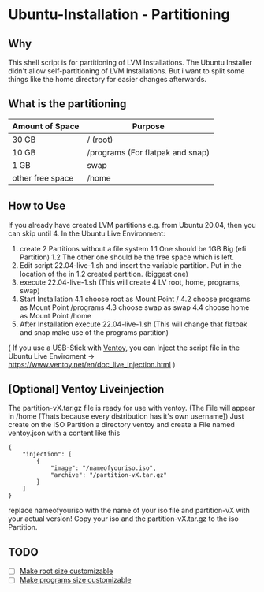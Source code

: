 # Ubuntu-Installation - Partitioning
## Why
This shell script is for partitioning of LVM Installations.
The Ubuntu Installer didn't allow self-partitioning of LVM Installations.
But i want to split some things like the home directory for easier changes afterwards.

## What is the partitioning
| Amount of Space  | Purpose |
| ---------------  | ------- |
| 30 GB            | / (root)    |
| 10 GB            | /programs (For flatpak and snap)    |
| 1  GB            | swap   |
| other free space | /home    |

## How to Use
If you already have created LVM partitions e.g. from Ubuntu 20.04, then you can skip until 4.
In the Ubuntu Live Environment:
1. create 2 Partitions without a file system
1.1 One should be 1GB Big (efi Partition)
1.2 The other one should be the free space which is left.
2. Edit script 22.04-live-1.sh and insert the variable partition. Put in the location of the in 1.2 created partition. (biggest one)
3. execute 22.04-live-1.sh (This will create 4 LV root, home, programs, swap)
4. Start Installation 
4.1 choose root as Mount Point /
4.2 choose programs as Mount Point /programs
4.3 choose swap as swap
4.4 choose home as Mount Point /home
5. After Installation execute 22.04-live-1.sh (This will change that flatpak and snap make use of the programs partition)

( If you use a USB-Stick with [Ventoy](https://github.com/ventoy), you can Inject the script file in the Ubuntu Live Enviroment -> https://www.ventoy.net/en/doc_live_injection.html )

## [Optional] Ventoy Liveinjection
The partition-vX.tar.gz file is ready for use with ventoy. (The File will appear in /home [Thats because every distribution has it's own username])
Just create on the ISO Partition a directory ventoy and create a File named ventoy.json with a content like this
```
{
    "injection": [
        {
            "image": "/nameofyouriso.iso",
            "archive": "/partition-vX.tar.gz"
        }
    ]
}
```
replace nameofyouriso with the name of your iso file and partition-vX with your actual version!
Copy your iso and the partition-vX.tar.gz to the iso Partition.

## TODO
- [ ] [Make root size customizable](https://github.com/Ubuntu-Installation/partitioning/issues/1)
- [ ] [Make programs size customizable](https://github.com/Ubuntu-Installation/partitioning/issues/2)
